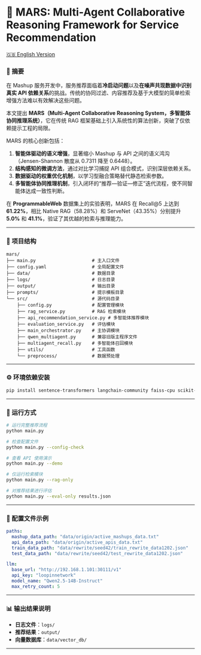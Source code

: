 # 🧠 MARS: Multi-Agent Collaborative Reasoning Framework for Service Recommendation
[🇬🇧 English Version](./README.md)
### 📘 摘要

在 Mashup 服务开发中，服务推荐面临着**冷启动问题**以及**在噪声共现数据中识别真实 API 依赖关系**的挑战。传统的协同过滤、内容推荐及基于大模型的简单检索增强方法难以有效解决这些问题。

本文提出 **MARS（Multi-Agent Collaborative Reasoning System，多智能体协同推理系统）**，它在传统 RAG 框架基础上引入系统性的算法创新，突破了仅依赖提示工程的局限。

MARS 的核心创新包括：

1. **智能体驱动的语义增强**，显著缩小 Mashup 与 API 之间的语义鸿沟（Jensen-Shannon 散度从 0.7311 降至 0.6448）。
2. **结构感知的微调方法**，通过对比学习捕捉 API 组合模式，识别深层依赖关系。
3. **数据驱动的权重优化机制**，以学习型融合策略替代静态检索参数。
4. **多智能体协同推理机制**，引入闭环的“推荐—验证—修正”迭代流程，使不同智能体达成一致性判断。

在 **ProgrammableWeb** 数据集上的实验表明，MARS 在 Recall@5 上达到 **61.22%**，相比 Native RAG（58.28%）和 ServeNet（43.35%）分别提升 **5.0%** 和 **41.1%**，验证了其优越的检索与推理能力。

---

### 📂 项目结构

```
mars/
├── main.py                     # 主入口文件
├── config.yaml                 # 全局配置文件
├── data/                       # 数据目录
├── logs/                       # 日志目录
├── output/                     # 输出目录
├── prompts/                    # 提示模板目录
└── src/                        # 源代码目录
    ├── config.py               # 配置管理模块
    ├── rag_service.py          # RAG 检索模块
    ├── api_recommendation_service.py # 多智能体推荐模块
    ├── evaluation_service.py   # 评估模块
    ├── main_orchestrator.py    # 主协调模块
    ├── qwen_multiagent.py      # 兼容旧版主程序文件
    ├── multiagent_recall.py    # 多智能体召回模块
    ├── utils/                  # 工具函数
    └── preprocess/             # 数据预处理
```

---

### ⚙️ 环境依赖安装

```bash
pip install sentence-transformers langchain-community faiss-cpu scikit-learn tqdm jieba pyyaml openai langgraph
```

---

### 🚀 运行方式

```bash
# 运行完整推荐流程
python main.py

# 检查配置文件
python main.py --config-check

# 查看 API 使用演示
python main.py --demo

# 仅运行检索模块
python main.py --rag-only

# 对推荐结果进行评估
python main.py --eval-only results.json
```

---

### 🧩 配置文件示例

```yaml
paths:
  mashup_data_path: "data/origin/active_mashups_data.txt"
  api_data_path: "data/origin/active_apis_data.txt"
  train_data_path: "data/rewrite/seed42/train_rewrite_data1202.json"
  test_data_path: "data/rewrite/seed42/test_rewrite_data1202.json"

llm:
  base_url: "http://192.168.1.101:30111/v1"
  api_key: "loopinnetwork"
  model_name: "Qwen2.5-14B-Instruct"
  max_retry_count: 5
```

---

### 📊 输出结果说明

* **日志文件**：`logs/`
* **推荐结果**：`output/`
* **向量数据库**：`data/vector_db/`

---